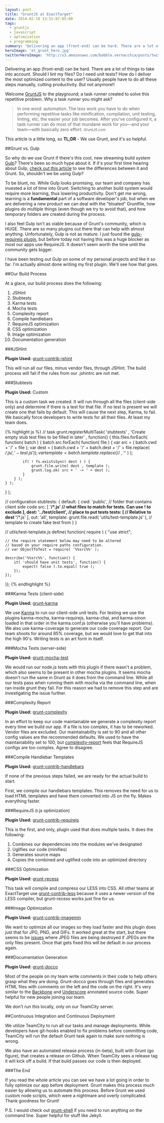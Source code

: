 ```yaml
---
layout: post
title: "GruntJS at ExactTarget"
date: 2014-02-18 13:51:07-05:00
tags:
  - gruntjs
  - javascript
  - optimization
  - programming
summary: "Delivering an app (front-end) can be hard. There are a lot of things to take into account. Should I lint my files? Do I need unit tests? How do I deliver the most optimized content to the user? Usually people have to do all these steps manually, cutting productivity. But not anymore"
heroImage: 'et_grunt_hero.jpg'
twitterHeroImage: 'http://s3.amazonaws.com/babble.vernacchia/posts/twitterImg/et_grunt_hero.jpg'
---
```


Delivering an app (front-end) can be hard. There are a lot of things to take into account. Should I lint my files? Do I need unit tests? How do I deliver 
the most optimized content to the user? Usually people have to do all these steps manually, cutting productivity. But not anymore!!

Welcome [GruntJS][17] to the playground; a task runner created to solve this repetitive problem. Why a task runner you might ask?

> In one word: automation. The less work you have to do when performing repetitive tasks like minification, compilation, unit testing, linting, etc, the easier your job becomes. After you've configured it, a task runner can do most of that mundane work for you—and your team—with basically zero effort.
> <small class="pull-right"><cite>GruntJS.com</cite></small>

This article is a little long, so **TL;DR** - We use Grunt, and it's so helpful.

##Grunt vs. Gulp

So why do we use Grunt if there's this cool, new streaming build system [Gulp][1]? There's been so much hype about it. If it's your first time hearing about Gulp, 
[check out this article][2] to see the differences between it and Grunt. So, shouldn't we be using Gulp?

To be blunt, no. While Gulp looks promising, our team and company has invested a lot of time into Grunt. Switching to another build system would require more 
learning, thus lowering productivity. Don't get me wrong, learning is a **fundamental** part of a software developer's job, but when we are delivering a 
new product we can deal with the "bloated" Gruntfile, how plugins do multiple things (even though we try to avoid that), and how temporary folders are 
created during the process.

I also feel Gulp isn't as viable because of Grunt's community, which is HUGE. There are so many plugins out there that can help with almost anything. 
Unfortunately, Gulp is not as mature. I just found the [gulp-requirejs plugin][3], but before today not having this was a huge blocker as most our apps use RequireJS. 
It doesn't seem worth the time until the community gets bigger.

I have been testing out Gulp on some of my personal projects and like it so far. I'm actually almost done writing my first plugin. We'll see how that goes.

##Our Build Process

At a glace, our build process does the following:

1. JSHint
2. Stubtests
3. Karma tests
4. Mocha tests
5. Complexity report
6. Compile handlebars
6. RequireJS optimization
7. CSS optimization
8. Image optimization
9. Documentation generation

###JSHint

**Plugin Used:** [grunt-contrib-jshint][4]

This will run all our files, minus vendor files, through JSHint. The build process will fail if the rules from our .jshintrc are not met.

###Stubtests

**Plugin Used:** Custom

This is a custom task we created. It will run through all the files (client-side only) and determine if there is a test for that file. If no test is present 
we will create one that fails by default. This will cause the next step, Karma, to fail. We basically force developers to write tests for all their files. 
At least my team does.

{% highlight js %}
// task
grunt.registerMultiTask( 'stubtests' , 'Create empty stub test files to be filled in later' , function() {
	this.files.forEach( function( batch ) {
		batch.src.forEach( function( file ) {
			var src = ( batch.cwd + '/' + file );
			var dest = ( batch.cwd + '/' + batch.dest + '/' + file.replace( /\.js$/, '-test.js' ) );
			var template = batch.template.replace( /%%src%%/g , file.replace( /\.js$/ , '' ) );

			if( ! fs.existsSync( dest ) ) {
				grunt.file.write( dest , template );
				grunt.log.ok( src + ' -> ' + dest );
			}
		} );
	} );
} );

// configuration
stubtests: {
	default: {
		cwd: 'public', // folder that contains client side code
		src: [
			'**/*.js' // what files to match for tests. Can use ! to exclude
		],
		dest: '../test/client', // place to put tests
		tests: [ // Relative to dest
			'**/*.js'
		],
		out: 'all',
		template: grunt.file.read( 'utils/test-template.js' ), // template to create fake test from
	}
}

// utils/test-template.js
define( function( require ) {
	"use strict";

	// the require statement below may need to be altered
	// based on your require paths configuration.
	// var ObjectToTest = require( '%%src%%' );

	describe('%%src%%', function() {
		it( 'should have unit tests', function() {
			expect( false ).to.equal( true );
		});
	});

});
{% endhighlight %}

###Karma Tests (client-side)

**Plugin Used:** [grunt-karma][5]

We use [Karma][6] to run our client-side unit tests. For testing we use the plugins karma-mocha, karma-requirejs, karma-chai, and karma-sinon loaded 
in that order in the karma.conf.js (otherwise you'll have problems). We also use karma-coverage to generate our code coverage report. Our team shoots 
for around 85% coverage, but we would love to get that into the high 90's. Writing tests is an art form in itself.

###Mocha Tests (server-side)

**Plugin Used:** [grunt-mocha-test][7]

We would run our node.js tests with this plugin if there wasn't a problem, which also seems to be present in other mocha plugins. It seems mocha doesn't run the same in 
Grunt as it does from the command line. While all our tests pass when running them with mocha via the command line, when ran inside grunt they fail. For 
this reason we had to remove this step and are investigating the issue further.

###Complexity Report

**Plugin Used:** [grunt-complexity][8]

In an effort to keep our code maintainable we generate a complexity report every time we build our app. If a file is too complex, it has to be reworked. 
Vendor files are excluded. Our maintainability is set to 90 and all other config values are the recommended defaults. We used to have the maintainability 
set to 100, but [complexity-report][9] feels that RequireJS configs are too complex. Agree to disagree.

###Compile Handlebar Templates

**Plugin Used:** [grunt-contrib-handlebars][10]

If none of the previous steps failed, we are ready for the actual build to start.

First, we compile our handlebars templates. This removes the need for us to load HTML templates and have them converted into JS on the fly. Makes everything faster.

###RequireJS (r.js optimization)

**Plugin Used:** [grunt-contrib-requirejs][11]

This is the first, and only, plugin used that does multiple tasks. It does the following:

1. Combines our dependencies into the modules we've designated
2. Uglifies our code (minifies)
3. Generates source maps
4. Copies the combined and uglified code into an optimized directory

###CSS Optimization

**Plugin Used:** [grunt-recess][12]

This task will compile and compress our LESS into CSS. All other teams at ExactTarget use [grunt-contrib-less][13] because it uses a newer version 
of the LESS compiler, but grunt-recess works just fine for us.

###Image Optimization

**Plugin Used:** [grunt-contrib-imagemin][14]

We want to optimize all our images so they load faster and this plugin does just that for JPG, PNG, and GIFs. It worked great at the start, but there seems 
to be [issues][16] where JPEG files are being destroyed if JPEGs are the only files present. Once that gets fixed this will be default in our process again.

###Documentation Generation

**Plugin Used:** [grunt-docco][15]

Most of the people on my team write comments in their code to help others grasp what they are doing. Grunt-docco goes through files and generates HTML 
files with comments on the left and the code on the right. It's very similar to the [Backbone][18] and [Underscore][19] annotated source code. Super helpful for new 
people joining our team.

We don't run this locally, only on our TeamCity server.

##Continuous Integration and Continuous Deployment

We utilize TeamCity to run all our tasks and manage deployments. While developers have git-hooks enabled to fix problems before committing code, 
TeamCity will run the default Grunt task again to make sure nothing is wrong.

We also have an automated release process (in-beta), built with Grunt (go figure), that creates a release on Github. When TeamCity sees a release tag 
it will kick off a build. If that build passes our code is then deployed.

###The End

If you read the whole article you can see we have a lot going in order to fully optimize our app before deployment. Grunt makes this process much easier by allowing us to 
automate this process. Before Grunt we used custom node scripts, which were a nightmare and overly complicated. Thank goodness for Grunt!


P.S. I would check out [grunt-shell][20] if you need to run anything on the command line. Super helpful for stuff like Jekyll.


[1]: http://gulpjs.com/
[2]: http://travismaynard.com/writing/no-need-to-grunt-take-a-gulp-of-fresh-air
[3]: https://github.com/robinthrift/gulp-requirejs
[4]: https://github.com/gruntjs/grunt-contrib-jshint
[5]: https://github.com/karma-runner/grunt-karma
[6]: http://karma-runner.github.io/
[7]: https://github.com/pghalliday/grunt-mocha-test
[8]: https://github.com/vigetlabs/grunt-complexity
[9]: https://github.com/philbooth/complexity-report
[10]: https://github.com/gruntjs/grunt-contrib-handlebars
[11]: https://github.com/gruntjs/grunt-contrib-requirejs
[12]: https://github.com/sindresorhus/grunt-recess
[13]: https://github.com/gruntjs/grunt-contrib-less
[14]: https://github.com/gruntjs/grunt-contrib-imagemin
[15]: https://github.com/DavidSouther/grunt-docco
[16]: https://github.com/gruntjs/grunt-contrib-imagemin/issues
[17]: http://gruntjs.com/
[18]: http://backbonejs.org/docs/backbone.html
[19]: http://underscorejs.org/docs/underscore.html
[20]: https://github.com/sindresorhus/grunt-shell
